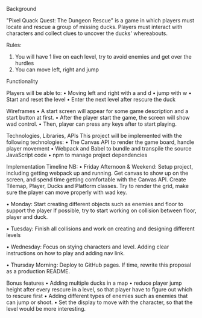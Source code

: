 Background

"Pixel Quack Quest: The Dungeon Rescue" is a game in which players must locate and rescue a group of missing ducks. Players must interact with characters and collect clues to uncover the ducks' whereabouts.

Rules:
1)	You will have 1 live on each level, try to avoid enemies and get over the hurdles
2)	You can move left, right and jump

Functionality

Players will be able to: 
•	Moving left and right with a and d
•	jump with w
•	Start and reset the level
•	Enter the next level after rescure the duck



Wireframes
•	A start screen will appear for some game description and a start button at first.
•	After the player start the game, the screen will show wad control. 
•	Then, player can press any keys after to start playing.

Technologies, Libraries, APIs
This project will be implemented with the following technologies:
•	The Canvas API to render the game board, handle player movement
•	Webpack and Babel to bundle and transpile the source JavaScript code
•	npm to manage project dependencies




Implementation Timeline
NB:
•	Friday Afternoon & Weekend: Setup project, including getting webpack up and running. Get canvas to show up on the screen, and spend time getting comfortable with the Canvas API. Create Tilemap, Player, Ducks and Platform classes. Try to render the grid, make sure the player can move properly with wad key. 

•	Monday: Start creating different objects such as enemies and floor to support the player If possible, try to start working on collision between floor, player and duck.

•	Tuesday: Finish all collisions and work on creating and designing different levels 

•	Wednesday: Focus on  stying characters and level. Adding clear instructions on how to play and adding nav link.

•	Thursday Morning: Deploy to GitHub pages. If time, rewrite this proposal as a production README.



Bonus features
•	Adding multiple ducks in a map
•	reduce player jump height after every rescure in a level, so that player have to figure out which to rescure first
•	Adding different types of enemies such as enemies that can jump or shoot.
•	Set the display to move with the character, so that the level would be more interesting.
